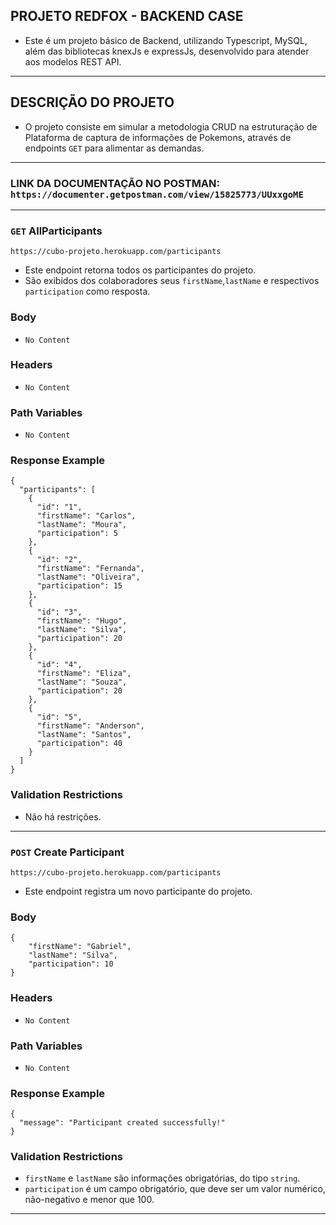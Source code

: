 ## PROJETO REDFOX - BACKEND CASE

- Este é um projeto básico de Backend, utilizando Typescript, MySQL, além das bibliotecas knexJs e expressJs, desenvolvido para atender aos modelos REST API.

---
## DESCRIÇÃO DO PROJETO

- O projeto consiste em simular a metodologia CRUD na estruturação de Plataforma de captura de informações de Pokemons, através de endpoints `GET` para alimentar as demandas.

---
### LINK DA DOCUMENTAÇÃO NO POSTMAN: `https://documenter.getpostman.com/view/15825773/UUxxgoME`

---
### `GET` AllParticipants

`https://cubo-projeto.herokuapp.com/participants`

- Este endpoint retorna todos os participantes do projeto.
- São exibidos dos colaboradores seus `firstName`,`lastName` e respectivos `participation` como resposta.

### Body
- `No Content`

### Headers
- `No Content`

### Path Variables
- `No Content`

### Response Example
```
{
  "participants": [
    {
      "id": "1",
      "firstName": "Carlos",
      "lastName": "Moura",
      "participation": 5
    },
    {
      "id": "2",
      "firstName": "Fernanda",
      "lastName": "Oliveira",
      "participation": 15
    },
    {
      "id": "3",
      "firstName": "Hugo",
      "lastName": "Silva",
      "participation": 20
    },
    {
      "id": "4",
      "firstName": "Eliza",
      "lastName": "Souza",
      "participation": 20
    },
    {
      "id": "5",
      "firstName": "Anderson",
      "lastName": "Santos",
      "participation": 40
    }
  ]
}
```
### Validation Restrictions
- Não há restrições.

---
### `POST` Create Participant

`https://cubo-projeto.herokuapp.com/participants`

- Este endpoint registra um novo participante do projeto.

### Body
```
{
    "firstName": "Gabriel",
    "lastName": "Silva",
    "participation": 10
}
```

### Headers
- `No Content`

### Path Variables
- `No Content`

### Response Example
```
{
  "message": "Participant created successfully!"
}
```
### Validation Restrictions
- `firstName` e `lastName` são informações obrigatórias, do tipo `string`.
- `participation` é um campo obrigatório, que deve ser um valor numérico, não-negativo e menor que 100.

---